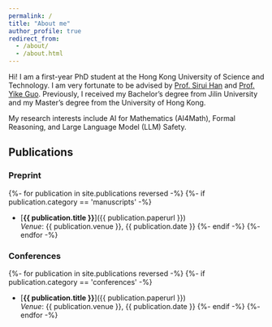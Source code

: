 ```yaml
---
permalink: /
title: "About me"
author_profile: true
redirect_from: 
  - /about/
  - /about.html
---
```



Hi! I am a first-year PhD student at the Hong Kong University of Science and Technology. I am very fortunate to be advised by [Prof. Sirui Han](https://facultyprofiles.hkust.edu.hk/profiles.php?profile=sirui-han-siruihan) and [Prof. Yike Guo](https://facultyprofiles.hkust.edu.hk/profiles.php?profile=yike-guo-yikeguo). Previously, I received my Bachelor’s degree from Jilin University and my Master’s degree from the University of Hong Kong.

My research interests include AI for Mathematics (AI4Math), Formal Reasoning, and Large Language Model (LLM) Safety. 


<div id="publications"></div>

## Publications
### Preprint
{%- for publication in site.publications reversed -%}
  {%- if publication.category == 'manuscripts' -%}
* [**{{ publication.title }}**]({{ publication.paperurl }})  
  *Venue*: {{ publication.venue }}, {{ publication.date }}
  {%- endif -%}
{%- endfor -%}

### Conferences
{%- for publication in site.publications reversed -%}
  {%- if publication.category == 'conferences' -%}
* [**{{ publication.title }}**]({{ publication.paperurl }})  
  *Venue*: {{ publication.venue }}, {{ publication.date }}
  {%- endif -%}
{%- endfor -%}

